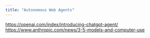```yaml
---
title: "Autonomous Web Agents"
---
```


https://openai.com/index/introducing-chatgpt-agent/
https://www.anthropic.com/news/3-5-models-and-computer-use
